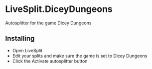 # LiveSplit.DiceyDungeons
Autosplitter for the game Dicey Dungeons

## Installing
  - Open LiveSplit
  - Edit your splits and make sure the game is set to Dicey Dungeons
  - Click the Activate autosplitter button